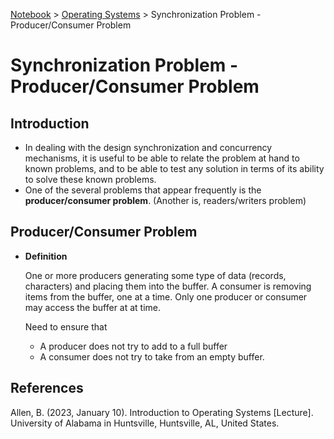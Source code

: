 <a href="../">Notebook</a> > <a href="./">Operating Systems</a> > Synchronization Problem - Producer/Consumer Problem

# Synchronization Problem - Producer/Consumer Problem



## Introduction

* In dealing with the design synchronization and concurrency mechanisms, it is useful to be able to relate the problem at hand to known problems, and to be able to test any solution in terms of its ability to solve these  known problems.
* One of the several problems that appear frequently is the **producer/consumer problem**. (Another is, readers/writers problem)



## Producer/Consumer Problem

* **Definition**

  One or more producers generating some type of data (records, characters) and placing them into the buffer. A consumer is removing items from the buffer, one at a time. Only one producer or consumer may access the buffer at at time.

  Need to ensure that

  * A producer does not try to add to a full buffer
  * A consumer does not try to take from an empty buffer.




## References

Allen, B. (2023, January 10). Introduction to Operating Systems [Lecture]. University of Alabama in Huntsville, Huntsville, AL, United States.
